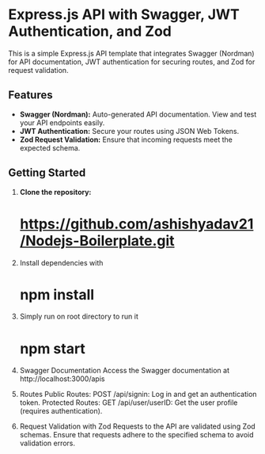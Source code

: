 # Express.js API with Swagger, JWT Authentication, and Zod

This is a simple Express.js API template that integrates Swagger (Nordman) for API documentation, JWT authentication for securing routes, and Zod for request validation.

## Features

- **Swagger (Nordman):** Auto-generated API documentation. View and test your API endpoints easily.
- **JWT Authentication:** Secure your routes using JSON Web Tokens.
- **Zod Request Validation:** Ensure that incoming requests meet the expected schema.

## Getting Started

1. **Clone the repository:**
    # https://github.com/ashishyadav21/Nodejs-Boilerplate.git

2. Install dependencies with 
    # npm install


2. Simply run on root directory to run it
    # npm start

3. Swagger Documentation
Access the Swagger documentation at http://localhost:3000/apis

4. Routes
Public Routes:
    POST /api/signin: Log in and get an authentication token.
Protected Routes:
   GET /api/user/userID: Get the user profile (requires authentication).


5. Request Validation with Zod
Requests to the API are validated using Zod schemas. Ensure that requests adhere to the specified schema to avoid validation errors.
